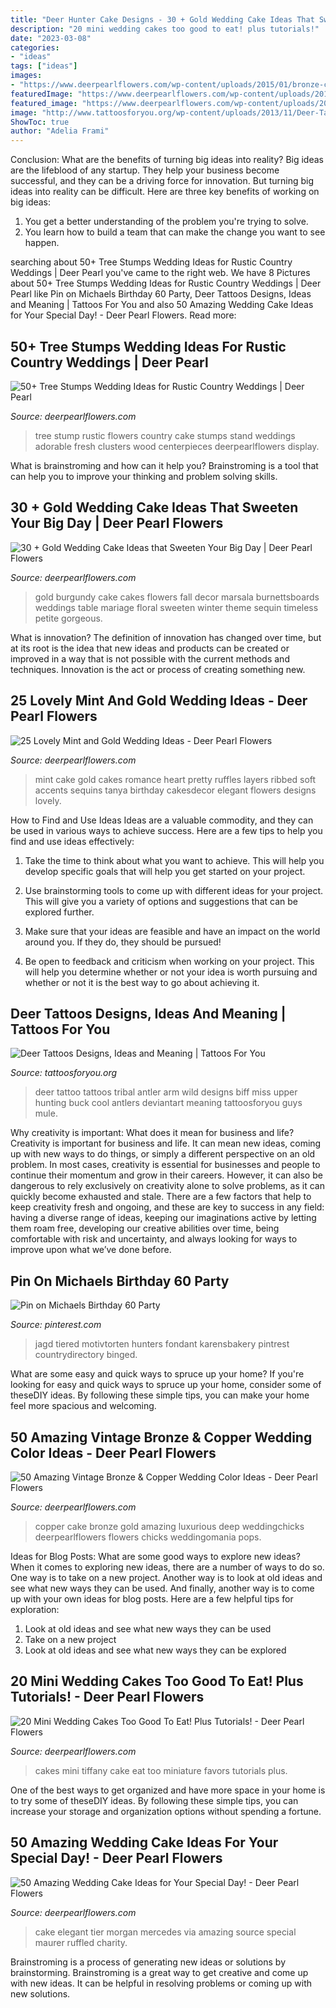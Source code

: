 ```yaml
---
title: "Deer Hunter Cake Designs - 30 + Gold Wedding Cake Ideas That Sweeten Your Big Day"
description: "20 mini wedding cakes too good to eat! plus tutorials!"
date: "2023-03-08"
categories:
- "ideas"
tags: ["ideas"]
images:
- "https://www.deerpearlflowers.com/wp-content/uploads/2015/01/bronze-copper-wedding-cake.jpg"
featuredImage: "https://www.deerpearlflowers.com/wp-content/uploads/2015/01/bronze-copper-wedding-cake.jpg"
featured_image: "https://www.deerpearlflowers.com/wp-content/uploads/2017/03/Elegant-three-tier-white-textured-wedding-cake-via-Mercedes-Morgan-Photography.jpg"
image: "http://www.tattoosforyou.org/wp-content/uploads/2013/11/Deer-Tattoos-For-Men-768x1024.jpg"
ShowToc: true
author: "Adelia Frami"
---
```



Conclusion: What are the benefits of turning big ideas into reality?
Big ideas are the lifeblood of any startup. They help your business become successful, and they can be a driving force for innovation. But turning big ideas into reality can be difficult. Here are three key benefits of working on big ideas:
1. You get a better understanding of the problem you're trying to solve.
2. You learn how to build a team that can make the change you want to see happen.

	

		
searching about 50+ Tree Stumps Wedding Ideas for Rustic Country Weddings | Deer Pearl you've came to the right web. We have 8 Pictures about 50+ Tree Stumps Wedding Ideas for Rustic Country Weddings | Deer Pearl like Pin on Michaels Birthday 60 Party, Deer Tattoos Designs, Ideas and Meaning | Tattoos For You and also 50 Amazing Wedding Cake Ideas for Your Special Day! - Deer Pearl Flowers. Read more:
		
    
## 50+ Tree Stumps Wedding Ideas For Rustic Country Weddings | Deer Pearl

<img loading=lazy src="http://www.deerpearlflowers.com/wp-content/uploads/2015/05/tree-stump-cake-stand-is-adorable-with-clusters-of-fresh-flowers-on-the-cake-682x1024.jpg" onerror="this.onerror=null;this.src='https://tse4.mm.bing.net/th?id=OIP.cbM1PZmXXpMESfyuA43B2AHaLH&amp;pid=15.1';" alt="50+ Tree Stumps Wedding Ideas for Rustic Country Weddings | Deer Pearl">

_Source: deerpearlflowers.com_

>tree stump rustic flowers country cake stumps stand weddings adorable fresh clusters wood centerpieces deerpearlflowers display. 

	

What is brainstroming and how can it help you?
Brainstroming is a tool that can help you to improve your thinking and problem solving skills.

    
## 30 + Gold Wedding Cake Ideas That Sweeten Your Big Day | Deer Pearl Flowers

<img loading=lazy src="https://www.deerpearlflowers.com/wp-content/uploads/2015/06/Burgundy-and-gold-wedding-cake.jpg" onerror="this.onerror=null;this.src='https://tse1.mm.bing.net/th?id=OIP.OrBRAw_kTRDxIO-YsqvQ6gHaLH&amp;pid=15.1';" alt="30 + Gold Wedding Cake Ideas that Sweeten Your Big Day | Deer Pearl Flowers">

_Source: deerpearlflowers.com_

>gold burgundy cake cakes flowers fall decor marsala burnettsboards weddings table mariage floral sweeten winter theme sequin timeless petite gorgeous. 

	

What is innovation?
The definition of innovation has changed over time, but at its root is the idea that new ideas and products can be created or improved in a way that is not possible with the current methods and techniques. Innovation is the act or process of creating something new.

    
## 25 Lovely Mint And Gold Wedding Ideas - Deer Pearl Flowers

<img loading=lazy src="https://www.deerpearlflowers.com/wp-content/uploads/2015/06/mint-romance-Soft-mint-ribbed-layers-wedding-cake-with-gold-accents-and-sequins.jpg" onerror="this.onerror=null;this.src='https://tse1.mm.bing.net/th?id=OIP.BlSOghb-DalIT-Qiu5J4BAHaO4&amp;pid=15.1';" alt="25 Lovely Mint and Gold Wedding Ideas - Deer Pearl Flowers">

_Source: deerpearlflowers.com_

>mint cake gold cakes romance heart pretty ruffles layers ribbed soft accents sequins tanya birthday cakesdecor elegant flowers designs lovely. 

	

How to Find and Use Ideas
Ideas are a valuable commodity, and they can be used in various ways to achieve success. Here are a few tips to help you find and use ideas effectively:
1. Take the time to think about what you want to achieve. This will help you develop specific goals that will help you get started on your project.

2. Use brainstorming tools to come up with different ideas for your project. This will give you a variety of options and suggestions that can be explored further.

3. Make sure that your ideas are feasible and have an impact on the world around you. If they do, they should be pursued!

4. Be open to feedback and criticism when working on your project. This will help you determine whether or not your idea is worth pursuing and whether or not it is the best way to go about achieving it.

    
## Deer Tattoos Designs, Ideas And Meaning | Tattoos For You

<img loading=lazy src="http://www.tattoosforyou.org/wp-content/uploads/2013/11/Deer-Tattoos-For-Men-768x1024.jpg" onerror="this.onerror=null;this.src='https://tse4.mm.bing.net/th?id=OIP.qPDaN85p34gOUMjmJafovgHaJ4&amp;pid=15.1';" alt="Deer Tattoos Designs, Ideas and Meaning | Tattoos For You">

_Source: tattoosforyou.org_

>deer tattoo tattoos tribal antler arm wild designs biff miss upper hunting buck cool antlers deviantart meaning tattoosforyou guys mule. 

	

Why creativity is important: What does it mean for business and life?
Creativity is important for business and life. It can mean new ideas, coming up with new ways to do things, or simply a different perspective on an old problem. In most cases, creativity is essential for businesses and people to continue their momentum and grow in their careers. However, it can also be dangerous to rely exclusively on creativity alone to solve problems, as it can quickly become exhausted and stale. There are a few factors that help to keep creativity fresh and ongoing, and these are key to success in any field: having a diverse range of ideas, keeping our imaginations active by letting them roam free, developing our creative abilities over time, being comfortable with risk and uncertainty, and always looking for ways to improve upon what we’ve done before.

    
## Pin On Michaels Birthday 60 Party

<img loading=lazy src="https://i.pinimg.com/736x/65/10/c3/6510c31ef422b338c5e8b3ed4218841e.jpg" onerror="this.onerror=null;this.src='https://tse4.mm.bing.net/th?id=OIP.PyLV53tScPI-rIcxnuZEeAHaLI&amp;pid=15.1';" alt="Pin on Michaels Birthday 60 Party">

_Source: pinterest.com_

>jagd tiered motivtorten hunters fondant karensbakery pintrest countrydirectory binged. 

	

What are some easy and quick ways to spruce up your home?
If you're looking for easy and quick ways to spruce up your home, consider some of theseDIY ideas. By following these simple tips, you can make your home feel more spacious and welcoming.

    
## 50 Amazing Vintage Bronze &amp; Copper Wedding Color Ideas - Deer Pearl Flowers

<img loading=lazy src="https://www.deerpearlflowers.com/wp-content/uploads/2015/01/bronze-copper-wedding-cake.jpg" onerror="this.onerror=null;this.src='https://tse3.mm.bing.net/th?id=OIP.1lKiw1uuuC4FhTS0suz5QAHaLH&amp;pid=15.1';" alt="50 Amazing Vintage Bronze &amp; Copper Wedding Color Ideas - Deer Pearl Flowers">

_Source: deerpearlflowers.com_

>copper cake bronze gold amazing luxurious deep weddingchicks deerpearlflowers flowers chicks weddingomania pops. 

	

Ideas for Blog Posts: What are some good ways to explore new ideas?
When it comes to exploring new ideas, there are a number of ways to do so. One way is to take on a new project. Another way is to look at old ideas and see what new ways they can be used. And finally, another way is to come up with your own ideas for blog posts. Here are a few helpful tips for exploration: 
1. Look at old ideas and see what new ways they can be used
2. Take on a new project
3. Look at old ideas and see what new ways they can be explored  
    
## 20 Mini Wedding Cakes Too Good To Eat! Plus Tutorials! - Deer Pearl Flowers

<img loading=lazy src="https://www.deerpearlflowers.com/wp-content/uploads/2015/05/Tiffany-blue-and-white-mini-wedding-cakes.jpg" onerror="this.onerror=null;this.src='https://tse1.mm.bing.net/th?id=OIP.z1mdx5DwwjjWB_wS1iPpWwHaJ4&amp;pid=15.1';" alt="20 Mini Wedding Cakes Too Good To Eat! Plus Tutorials! - Deer Pearl Flowers">

_Source: deerpearlflowers.com_

>cakes mini tiffany cake eat too miniature favors tutorials plus. 

	

One of the best ways to get organized and have more space in your home is to try some of theseDIY ideas. By following these simple tips, you can increase your storage and organization options without spending a fortune.

    
## 50 Amazing Wedding Cake Ideas For Your Special Day! - Deer Pearl Flowers

<img loading=lazy src="https://www.deerpearlflowers.com/wp-content/uploads/2017/03/Elegant-three-tier-white-textured-wedding-cake-via-Mercedes-Morgan-Photography.jpg" onerror="this.onerror=null;this.src='https://tse1.mm.bing.net/th?id=OIP.Cgf0PYFRv6K_0bkrG03c-AHaMA&amp;pid=15.1';" alt="50 Amazing Wedding Cake Ideas for Your Special Day! - Deer Pearl Flowers">

_Source: deerpearlflowers.com_

>cake elegant tier morgan mercedes via amazing source special maurer ruffled charity. 

	

Brainstroming is a process of generating new ideas or solutions by brainstorming. Brainstroming is a great way to get creative and come up with new ideas. It can be helpful in resolving problems or coming up with new solutions.

